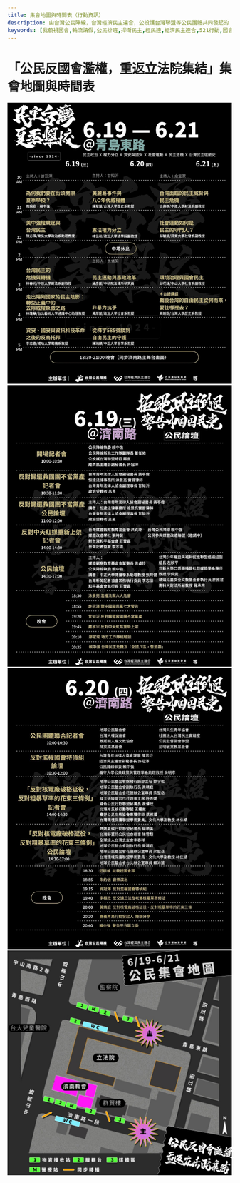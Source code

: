 ```yaml
---
title: 集會地圖與時間表（行動資訊）
description: 由台灣公民陣線，台灣經濟民主連合，公投護台灣聯盟等公民團體共同發起的「公民反國會濫權，拒絕民主倒退，警告中國國民黨」行動，將於6月19 20 21三日於立法院再次集結。活動空間規劃，動員方案。集會地圖與時間表（行動資訊）
keywords: [我藐視國會,輪流請假,公民排班,捍衛民主,經民連,經濟民主連合,521行動,國會濫權,立院集結,在地對話,前進新北]
---
```


# 「公民反國會濫權，重返立法院集結」集會地圖與時間表

![公民反國會濫權，拒絕民主倒退 - 民主台灣，夏季學校 時間表](img/time.jpeg)
![公民反國會濫權，拒絕民主倒退 - 公民論壇 時間表](img/time2.jpeg)
![公民反國會濫權，拒絕民主倒退 - 公民論壇0620 時間表](img/time3.jpeg)
![公民反國會濫權，拒絕民主倒退 集會地圖](img/map.jpeg)
